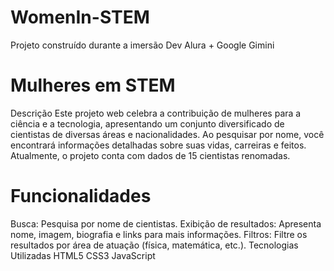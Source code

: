 # WomenIn-STEM
Projeto construído durante a imersão Dev Alura + Google Gimini 

# Mulheres em STEM
Descrição
Este projeto web celebra a contribuição de mulheres para a ciência e a tecnologia, apresentando um conjunto diversificado de cientistas de diversas áreas e nacionalidades. Ao pesquisar por nome, você encontrará informações detalhadas sobre suas vidas, carreiras e feitos. Atualmente, o projeto conta com dados de 15 cientistas renomadas.

# Funcionalidades
Busca: Pesquisa por nome de cientistas.
Exibição de resultados: Apresenta nome, imagem, biografia e links para mais informações.
Filtros: Filtre os resultados por área de atuação (física, matemática, etc.).
Tecnologias Utilizadas
HTML5
CSS3
JavaScript

